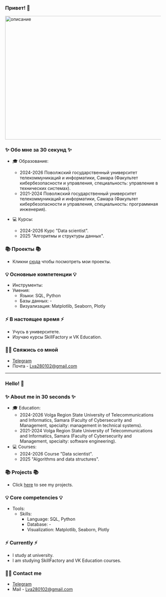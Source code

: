 ### Привет! 👋
<img src="https://i.pinimg.com/originals/48/37/23/483723e0f94bd43ef7b9716aa0d3ce86.gif" alt="описание" width="1000" height="400">

### ✨ Обо мне за 30 секунд ✨ 
* 🎓 Образование:
  - 2024-2026 Поволжский государственный университет телекоммуникаций и информатики, Самара (Факультет кибербезопасности и управления, специальность: управление в технических системах).
  - 2021-2024 Поволжский государственный университет телекоммуникаций и информатики, Самара (Факультет кибербезопасности и управления, специальность: программная инженерия).

* 💻 Курсы:
  - 2024-2026 Курс "Data scientist".
  - 2025 "Алгоритмы и структуры данных". 

### 📚 Проекты 📚

* Кликни [сюда](https://github.com/BloodFlame13/sf_data_science) чтобы посмотреть мои проекты.

### 💡 Основные компетенции 💡
- Инструменты: 
- Умения: 
    * Языки: SQL, Python
    * Базы данных: -
    * Визуализация: Matplotlib, Seaborn, Plotly

### ⚡️ В настоящее время ⚡️
- Учусь в университете.
- Изучаю курсы SkillFactory и VK Education.

### 🙌🏻 Свяжись со мной
- [Telegram](https://t.me/BloodFlame)
- Почта - Lva280102@gmail.com

---

### Hello! 👋

### ✨ About me in 30 seconds ✨ 
* 🎓 Education:
  - 2024-2026 Volga Region State University of Telecommunications and Informatics, Samara (Faculty of Cybersecurity and Management, specialty: management in technical systems).
  - 2021-2024 Volga Region State University of Telecommunications and Informatics, Samara (Faculty of Cybersecurity and Management, specialty: software engineering).
* 💻 Courses:
  - 2024-2026 Course "Data scientist".
  - 2025 "Algorithms and data structures".

### 📚 Projects 📚

* Click [here](https://github.com/BloodFlame13/sf_data_science) to see my projects.

### 💡 Core competencies 💡
- Tools: 
  - Skills:
    * Language: SQL, Python
    * Database: -
    * Visualization: Matplotlib, Seaborn, Plotly 


### ⚡️ Currently ⚡️
- I study at university.
- I am studying SkillFactory and VK Education courses.

### 🙌🏻 Contact me
- [Telegram](https://t.me/BloodFlame)
- Mail - Lva280102@gmail.com
